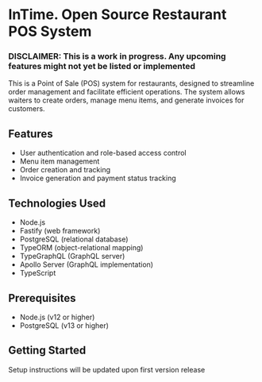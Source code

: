 # InTime. Open Source Restaurant POS System

### DISCLAIMER: This is a work in progress. Any upcoming features might not yet be listed or implemented

This is a Point of Sale (POS) system for restaurants, designed to streamline order management and facilitate efficient operations. The system allows waiters to create orders, manage menu items, and generate invoices for customers.

## Features

- User authentication and role-based access control
- Menu item management
- Order creation and tracking
- Invoice generation and payment status tracking

## Technologies Used

- Node.js
- Fastify (web framework)
- PostgreSQL (relational database)
- TypeORM (object-relational mapping)
- TypeGraphQL (GraphQL server)
- Apollo Server (GraphQL implementation)
- TypeScript

## Prerequisites

- Node.js (v12 or higher)
- PostgreSQL (v13 or higher)

## Getting Started

Setup instructions will be updated upon first version release
